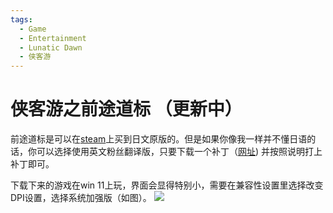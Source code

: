```yaml
---
tags:
  - Game
  - Entertainment
  - Lunatic Dawn
  - 侠客游
---
```

# 侠客游之前途道标 （更新中）

前途道标是可以在[steam](https://store.steampowered.com/app/335420/_/)上买到日文原版的。但是如果你像我一样并不懂日语的话，你可以选择使用英文粉丝翻译版，只要下载一个补丁（[网址](https://www.romhacking.net/translations/2591/)) 并按照说明打上补丁即可。

下载下来的游戏在win 11上玩，界面会显得特别小，需要在兼容性设置里选择改变DPI设置，选择系统加强版（如图）。
![](https://i.imgur.com/rhehzic.png)

